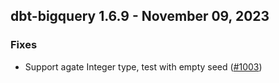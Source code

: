 ## dbt-bigquery 1.6.9 - November 09, 2023

### Fixes

- Support agate Integer type, test with empty seed ([#1003](https://github.com/dbt-labs/dbt-bigquery/issues/1003))
